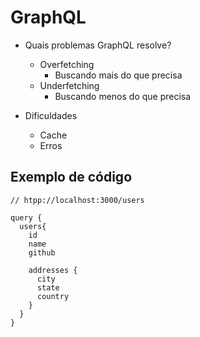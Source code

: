 # GraphQL
- Quais problemas GraphQL resolve?
  - Overfetching
    - Buscando mais do que precisa
  - Underfetching
    - Buscando menos do que precisa

- Dificuldades
  - Cache
  - Erros

## Exemplo de código
```gql
// htpp://localhost:3000/users

query {
  users{
    id
    name
    github

    addresses {
      city
      state
      country
    }
  }
}
```
